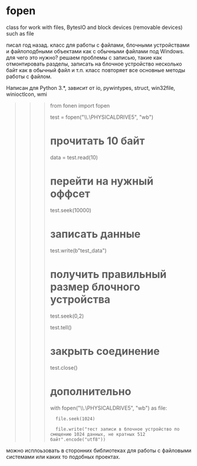 # fopen
class for work with files, BytesIO and block devices (removable devices) such as file

писал год назад. класс для работы с файлами, блочными устройствами и файлоподбными объектами как с обычными файлами под Windows.
для чего это нужно? решаем проблемы с записью, такие как отмонтировать разделы, записать на блочное устройство несколько байт как в обычный файл и т.п.
класс повторяет все основные методы работы с файлом.

Написан для Python 3.*, зависит от io, pywintypes, struct, win32file, winioctlcon, wmi


>>> from fonen import fopen
>>> 
>>> test = fopen("\\\\.\\PHYSICALDRIVE5", "wb")
>>> 
>>> # прочитать 10 байт
>>> 
>>> data = test.read(10)
>>> 
>>> # перейти на нужный оффсет
>>> 
>>> test.seek(10000)
>>> 
>>> # записать данные
>>> 
>>> test.write(b"test_data")
>>> 
>>> # получить правильный размер блочного устройства
>>> 
>>> test.seek(0,2)
>>> 
>>> test.tell()
>>> 
>>> # закрыть соединение
>>> 
>>> test.close()
>>> 
>>> # дополнительно
>>> 
>>> with fopen("\\\\.\\PHYSICALDRIVE5", "wb") as file:
>>> 
>>>       file.seek(1024)
>>>       
>>>       file.write("тест записи в блочное устройство по смещению 1024 данных, не кратных 512 байт".encode("utf8"))
>>>       

можно исплоьзовать в сторонних библиотеках для работы с файловыми системами или каких то подобных проектах.
